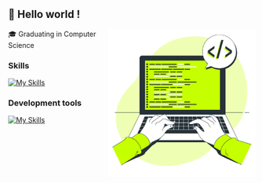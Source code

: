## 👋 Hello world !

<!--
**williamvnobrega/williamvnobrega** is a ✨ _special_ ✨ repository because its `README.md` (this file) appears on your GitHub profile.

Here are some ideas to get you started:

- 🔭 I’m currently working on ...
- 🌱 I’m currently learning ...
- 👯 I’m looking to collaborate on ...
- 🤔 I’m looking for help with ...
- 💬 Ask me about ...
- 📫 How to reach me: ...
- 😄 Pronouns: ...
- ⚡ Fun fact: ...
-->
<img align="right" alt="Coding image" src="./coding.svg"  width="300px"/>
🎓 Graduating in Computer Science  <br>


### Skills
[![My Skills](https://skillicons.dev/icons?i=py,html,css,nodejs,postgres)](https://skillicons.dev)

### Development tools

[![My Skills](https://skillicons.dev/icons?i=vscode,figma,git,ps,postman)](https://skillicons.dev)
